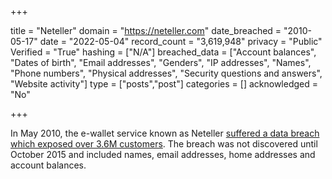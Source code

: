 +++

title = "Neteller"
domain = "https://neteller.com"
date_breached = "2010-05-17"
date = "2022-05-04"
record_count = "3,619,948"
privacy = "Public"
Verified = "True"
hashing = ["N/A"]
breached_data = ["Account balances", "Dates of birth", "Email addresses", "Genders", "IP addresses", "Names", "Phone numbers", "Physical addresses", "Security questions and answers", "Website activity"]
type = ["posts","post"]
categories = []
acknowledged = "No"


+++


In May 2010, the e-wallet service known as Neteller <a href="http://www.forbes.com/sites/thomasbrewster/2015/11/30/paysafe-optimal-neteller-moneybookers-gambling-cyberattacks-data-breach/" target="_blank" rel="noopener">suffered a data breach which exposed over 3.6M customers</a>. The breach was not discovered until October 2015 and included names, email addresses, home addresses and account balances.

